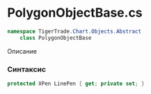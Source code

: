 
# PolygonObjectBase.cs
```csharp
namespace TigerTrade.Chart.Objects.Abstract  
    class PolygonObjectBase
```

Описание

### Синтаксис
```csharp
protected XPen LinePen { get; private set; }
```
